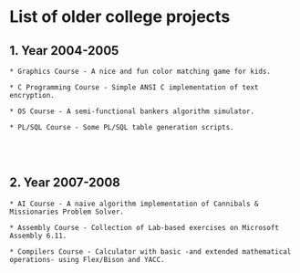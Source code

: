   List of older college projects   
============================================================================

## 1. Year 2004-2005

    * Graphics Course - A nice and fun color matching game for kids.

    * C Programming Course - Simple ANSI C implementation of text encryption.

    * OS Course - A semi-functional bankers algorithm simulator.

    * PL/SQL Course - Some PL/SQL table generation scripts.

     

<br>&nbsp;

## 2. Year 2007-2008

    * AI Course - A naive algorithm implementation of Cannibals & Missionaries Problem Solver.

    * Assembly Course - Collection of Lab-based exercises on Microsoft Assembly 6.11.

    * Compilers Course - Calculator with basic -and extended mathematical operations- using Flex/Bison and YACC.